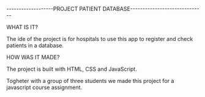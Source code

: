 -------------------PROJECT PATIENT DATABASE------------------------------

WHAT IS IT?

The ide of the project is for hospitals to use this app to
register and check patients in a database. 

HOW WAS IT MADE?

The project is built with HTML, CSS and JavaScript.

Togheter with a group of three students we made this project for a
javascript course assignment.






